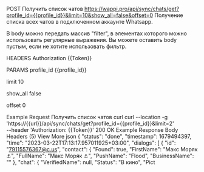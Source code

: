 POST
Получить список чатов
https://wappi.pro/api/sync/chats/get?profile_id={{profile_id}}&limit=10&show_all=false&offset=0
Получение списка всех чатов в подключенном аккаунте Whatsapp.

В body можно передать массив "filter", в элементах которого можно использовать регулярные выражения. Вы можете оставить body пустым, если не хотите использовать фильтр.

HEADERS
Authorization
{{Token}}

PARAMS
profile_id
{{profile_id}}

limit
10

show_all
false

offset
0


Example Request
Получить список чатов
curl
curl --location -g 'https://{{url}}/api/sync/chats/get?profile_id={{profile_id}}&limit=2' \
--header 'Authorization: {{Token}}'
200 OK
Example Response
Body
Headers (5)
View More
json
{
  "status": "done",
  "timestamp": 1679494397,
  "time": "2023-03-22T17:13:17.957011925+03:00", 
  "dialogs": [
    {
      "id": "79115576367@c.us",
      "contact": {
        "Found": true,
        "FirstName": "Макс Моряк ⚓",
        "FullName": "Макс Моряк ⚓",
        "PushName": "Flood",
        "BusinessName": ""
      },
      "chat": {
        "VerifiedName": null,
        "Status": "‎В кино",
        "Pict